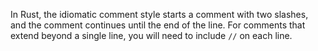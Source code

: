In Rust, the idiomatic comment style starts a comment with two slashes, and the comment continues until the end of the line.
For comments that extend beyond a single line, you will need to include ```//``` on each line.